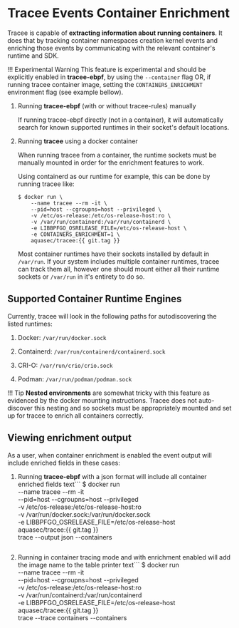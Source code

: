 # Tracee Events Container Enrichment

Tracee is capable of **extracting information about running containers**. It
does that by tracking container namespaces creation kernel events and enriching
those events by communicating with the relevant container's runtime and SDK.

!!! Experimental Warning
    This feature is experimental and should be explicitly enabled in
    **tracee-ebpf**, by using the `--container` flag OR, if running tracee
    container image, setting the `CONTAINERS_ENRICHMENT` environment flag (see
    example bellow).

1. Running **tracee-ebpf** (with or without tracee-rules) manually

    If running tracee-ebpf directly (not in a container), it will automatically
    search for known supported runtimes in their socket's default locations.

2. Running **tracee** using a docker container

    When running tracee from a container, the runtime sockets must be manually
    mounted in order for the enrichment features to work.

    Using containerd as our runtime for example, this can be done by running
    tracee like:
    
    ```text
    $ docker run \
        --name tracee --rm -it \
        --pid=host --cgroupns=host --privileged \
        -v /etc/os-release:/etc/os-release-host:ro \
        -v /var/run/containerd:/var/run/containerd \
        -e LIBBPFGO_OSRELEASE_FILE=/etc/os-release-host \
        -e CONTAINERS_ENRICHMENT=1 \
        aquasec/tracee:{{ git.tag }}
    ```

    Most container runtimes have their sockets installed by default in
    `/var/run`. If your system includes multiple container runtimes, tracee can
    track them all, however one should mount either all their runtime sockets
    or `/var/run` in it's entirety to do so.

## Supported Container Runtime Engines

Currently, tracee will look in the following paths for autodiscovering the
listed runtimes:

1. Docker:     `/var/run/docker.sock`

2. Containerd: `/var/run/containerd/containerd.sock`

3. CRI-O:      `/var/run/crio/crio.sock`

4. Podman:     `/var/run/podman/podman.sock`

!!! Tip
    **Nested environments** are somewhat tricky with this feature as evidenced
    by the docker mounting instructions. Tracee does not auto-discover this
    nesting and so sockets must be appropriately mounted and set up for tracee
    to enrich all containers correctly.

## Viewing enrichment output

As a user, when container enrichment is enabled the event output will include enriched fields in these cases:

1. Running **tracee-ebpf** with a json format will include all container enriched fields 
    text```
    $ docker run \
        --name tracee --rm -it \
        --pid=host --cgroupns=host --privileged \
        -v /etc/os-release:/etc/os-release-host:ro \
        -v /var/run/docker.sock:/var/run/docker.sock \
        -e LIBBPFGO_OSRELEASE_FILE=/etc/os-release-host \
        aquasec/tracee:{{ git.tag }} \
        trace --output json --containers
    ```

2. Running in container tracing mode and with enrichment enabled will add the image name to the table printer
    text```
    $ docker run \
        --name tracee --rm -it \
        --pid=host --cgroupns=host --privileged \
        -v /etc/os-release:/etc/os-release-host:ro \
        -v /var/run/containerd:/var/run/containerd \
        -e LIBBPFGO_OSRELEASE_FILE=/etc/os-release-host \
        aquasec/tracee:{{ git.tag }} \
        trace --trace containers --containers
    ```
